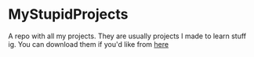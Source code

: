 # MyStupidProjects
A repo with all my projects. They are usually projects I made to learn stuff ig. 
You can download them if you'd like from [here](https://github.com/ScuffedItalian/MyStupidProjects/releases)
